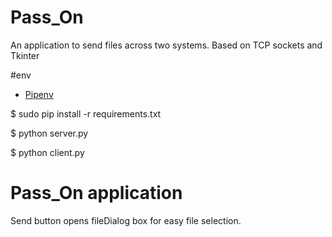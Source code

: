 # Pass_On
An application to send files across two systems.
Based on TCP sockets and Tkinter

#env 
- [ Pipenv ](https://pypi.org/project/pipenv/)

$ sudo pip install -r requirements.txt

$ python server.py

$ python client.py

# Pass_On application
Send button opens fileDialog box for easy file selection.
